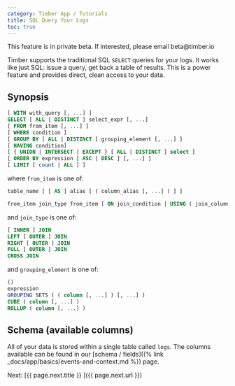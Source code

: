 ```yaml
---
category: Timber App / Tutorials
title: SQL Query Your Logs
toc: true
---
```


<div class="info-notice">This feature is in private beta. If interested, please email beta@timber.io</div>


Timber supports the traditional SQL `SELECT` queries for your logs. It works like just SQL:
issue a query, get back a table of results. This is a power feature and provides
direct, clean access to your data.


## Synopsis

```sql
[ WITH with_query [, ...] ]
SELECT [ ALL | DISTINCT ] select_expr [, ...]
[ FROM from_item [, ...] ]
[ WHERE condition ]
[ GROUP BY [ ALL | DISTINCT ] grouping_element [, ...] ]
[ HAVING condition]
[ { UNION | INTERSECT | EXCEPT } [ ALL | DISTINCT ] select ]
[ ORDER BY expression [ ASC | DESC ] [, ...] ]
[ LIMIT [ count | ALL ] ]
```

where `from_item` is one of:

```sql
table_name [ [ AS ] alias [ ( column_alias [, ...] ) ] ]
```

```sql
from_item join_type from_item [ ON join_condition | USING ( join_column [, ...] ) ]
```

and `join_type` is one of:

```sql
[ INNER ] JOIN
LEFT [ OUTER ] JOIN
RIGHT [ OUTER ] JOIN
FULL [ OUTER ] JOIN
CROSS JOIN
```

and `grouping_element` is one of:

```sql
()
expression
GROUPING SETS ( ( column [, ...] ) [, ...] )
CUBE ( column [, ...] )
ROLLUP ( column [, ...] )
```

## Schema (available columns)

All of your data is stored within a single table called `logs`. The columns available
can be found in our [schema / fields]({% link _docs/app/basics/events-and-context.md %}) page.


<div class="next">
  Next: [{{ page.next.title }} <i class="fa fa-arrow-circle-right" aria-hidden="true"></i>]({{ page.next.url }})
</div>
